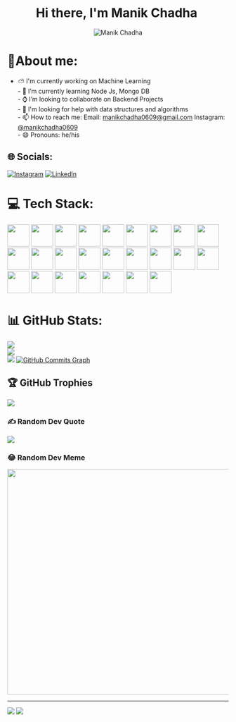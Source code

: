 <!-- Header section -->
<h1 style="text-align:center;">Hi there, I'm Manik Chadha <img src="https://user-images.githubusercontent.com/18350557/176309783-0785949b-9127-417c-8b55-ab5a4333674e.gif" alt=""/></h1>
<p align="center">
<!--   <img src="https://komarev.com/ghpvc/?username=mkca06&label=Profile%20views&color=0e75b6&style=flat" alt="MKCA06" /> -->
</p>
<!-- ![](https://komarev.com/ghpvc/?username=MKCA06&color=blue) -->

<p align="center">
  <img src="https://raw.githubusercontent.com/MKCA06/MKCA06/main/giphy.webp" alt="Manik Chadha" />
</p>

# 💫About me: 
- ⛅ I'm currently working on Machine Learning<br>- 🌱 I’m currently learning Node Js, Mongo DB<br>- ⌚ I’m looking to collaborate on Backend Projects<br>- 🤔 I'm looking for help with data structures and algorithms<br>- 📫 How to reach me: Email: <a href="mailto:manikchadha0609@gmail.com">manikchadha0609@gmail.com</a>
Instagram: <a href="https://www.instagram.com/manikchadha0609/">@manikchadha0609</a><br>- 😄 Pronouns: he/his

## 🌐 Socials:
[![Instagram](https://img.shields.io/badge/Instagram-%23E4405F.svg?logo=Instagram&logoColor=white)](https://instagram.com/manikchadha0609) 
[![LinkedIn](https://img.shields.io/badge/LinkedIn-%230077B5.svg?logo=linkedin&logoColor=white)](https://linkedin.com/in/manik-chadha-2516bb221) 



# 💻 Tech Stack:
<img src="https://user-images.githubusercontent.com/25181517/183896132-54262f2e-6d98-41e3-8888-e40ab5a17326.png" width="50" height="50"> <img src="https://user-images.githubusercontent.com/25181517/117447155-6a868a00-af3d-11eb-9cfe-245df15c9f3f.png" width="50" height="50"> <img src="https://user-images.githubusercontent.com/25181517/183897015-94a058a6-b86e-4e42-a37f-bf92061753e5.png" width="50" height="50"> <img src="https://user-images.githubusercontent.com/25181517/192106073-90fffafe-3562-4ff9-a37e-c77a2da0ff58.png" width="50" height="50">
<img src="https://user-images.githubusercontent.com/25181517/183423775-2276e25d-d43d-4e58-890b-edbc88e915f7.png" width="50" height="50">
<img src="https://user-images.githubusercontent.com/25181517/117208736-bdedc080-adf5-11eb-912f-61c7d43705f6.png" width="50" height="50">
<img src="https://user-images.githubusercontent.com/25181517/183896128-ec99105a-ec1a-4d85-b08b-1aa1620b2046.png" width="50" height="50">
<img src="https://user-images.githubusercontent.com/25181517/182884177-d48a8579-2cd0-447a-b9a6-ffc7cb02560e.png" width="50" height="50">
<img src="https://user-images.githubusercontent.com/25181517/192106070-46255bcf-65e6-4c6b-a296-bf8d0d8fb2a7.png" width="50" height="50">
<img src="https://user-images.githubusercontent.com/25181517/192106593-610ee31c-995e-4f24-b8e1-0f18eead6fae.png" width="50" height="50">
<img src="https://user-images.githubusercontent.com/25181517/186884153-99edc188-e4aa-4c84-91b0-e2df260ebc33.png" width="50" height="50">
<img src="https://user-images.githubusercontent.com/25181517/183911547-990692bc-8411-4878-99a0-43506cdb69cf.png" width="50" height="50">
<img src="https://user-images.githubusercontent.com/25181517/192108374-8da61ba1-99ec-41d7-80b8-fb2f7c0a4948.png" width="50" height="50">
<img src="https://user-images.githubusercontent.com/25181517/192108891-d86b6220-e232-423a-bf5f-90903e6887c3.png" width="50" height="50">
<img src="https://user-images.githubusercontent.com/25181517/190887576-6653f877-8439-4521-82f3-403086ead892.png" width="50" height="50">
<img src="https://user-images.githubusercontent.com/25181517/192158954-f88b5814-d510-4564-b285-dff7d6400dad.png" width="50" height="50">
<img src="https://user-images.githubusercontent.com/25181517/183898674-75a4a1b1-f960-4ea9-abcb-637170a00a75.png" width="50" height="50">
<img src="https://user-images.githubusercontent.com/25181517/192158956-48192682-23d5-4bfc-9dfb-6511ade346bc.png" width="50" height="50">
<img src="https://user-images.githubusercontent.com/25181517/183898054-b3d693d4-dafb-4808-a509-bab54cf5de34.png" width="50" height="50">
<img src="https://user-images.githubusercontent.com/25181517/189716855-2c69ca7a-5149-4647-936d-780610911353.png" width="50" height="50">
<img src="https://user-images.githubusercontent.com/25181517/192158606-7c2ef6bd-6e04-47cf-b5bc-da2797cb5bda.png" width="50" height="50">
<img src="https://user-images.githubusercontent.com/25181517/183911551-5e9953db-e713-4130-9f17-e2fd25ec9767.png" width="50" height="50">
<img src="https://user-images.githubusercontent.com/25181517/192109061-e138ca71-337c-4019-8d42-4792fdaa7128.png" width="50" height="50">
<img src="https://user-images.githubusercontent.com/25181517/183914128-3fc88b4a-4ac1-40e6-9443-9a30182379b7.png" width="50" height="50">
<img src="https://user-images.githubusercontent.com/25181517/183911544-95ad6ba7-09bf-4040-ac44-0adafedb9616.png" width="50" height="50">


# 📊 GitHub Stats:
![](https://github-readme-stats.vercel.app/api?username=MKCA06&theme=dark&hide_border=false&include_all_commits=true&count_private=true)<br/>
![](https://github-readme-streak-stats.herokuapp.com/?user=MKCA06&theme=dark&hide_border=false)<br/>
![](https://github-readme-stats.vercel.app/api/top-langs/?username=MKCA06&theme=dark&hide_border=false&include_all_commits=true&count_private=true&layout=compact)
<a href="http://www.github.com/csinha134"><img src="https://github-readme-activity-graph.cyclic.app/graph?username=MKCA06&bg_color=1c1917&color=ffffff&line=0891b2&point=ffffff&area_color=1c1917&area=true&hide_border=true&custom_title=GitHub%20Commits%20Graph" alt="GitHub Commits Graph" /></a>

## 🏆 GitHub Trophies
![](https://github-profile-trophy.vercel.app/?username=MKCA06&theme=radical&no-frame=false&no-bg=false&margin-w=4)

### ✍️ Random Dev Quote
![](https://quotes-github-readme.vercel.app/api?type=horizontal&theme=radical)

### 😂 Random Dev Meme
<img src="https://random-memer.herokuapp.com/" width="512px"/>

---
[![](https://visitcount.itsvg.in/api?id=MKCA06&icon=0&color=0)](https://visitcount.itsvg.in)
<a href="https://www.github.com/csinha134" target="_blank" rel="noreferrer"><img
src="https://img.shields.io/github/followers/MKCA06?logo=github&style=for-the-badge&color=0891b2&labelColor=1c1917" /></a>
<!-- ## Some Stats:
<center>
<img width="1500" height="auto" align="center" alt="Manik's github stats" 
         src="https://github-profile-trophy.vercel.app/?username=MKCA06&row=1&column=7&theme=darkhub&margin-w=15e" />

![Manik's GitHub stats](https://github-readme-stats.vercel.app/api?username=MKCA06&show_icons=true&theme=merko) <br>
 [![GitHub Streak](http://github-readme-streak-stats.herokuapp.com?user=MKCA06&theme=tokyonight&hide_border=true&date_format=M%20j%5B%2C%20Y%5D)](https://git.io/streak-stats) <br>
[![Top Langs](https://github-readme-stats.vercel.app/api/top-langs/?username=MKCA06&layout=compact)](https://github.com/anuraghazra/github-readme-stats)<br>
</center>

## Connect with me: 

[<img align="left" alt="codeSTACKr | YouTube" width="22px" src="https://cdn.jsdelivr.net/npm/simple-icons@v3/icons/youtube.svg" />][youtube]
[<img align="left" alt="codeSTACKr |LinkedIn" width="22px" src="https://cdn.jsdelivr.net/npm/simple-icons@v3/icons/linkedin.svg" />][linkedin]
[<img align="left" alt="codeSTACKr | Instagram" width="22px" src="https://cdn.jsdelivr.net/npm/simple-icons@v3/icons/instagram.svg" />][instagram]

[youtube]: https://www.youtube.com/channel/UCY_u-M4oh2OGc7AMEwLTULQ/codeSTACKr
[instagram]: https://www.instagram.com/manikchadha0609/codeSTACKr
[linkedin]: https://www.linkedin.com/in/manik-chadha-2516bb221/codeSTACKr -->
